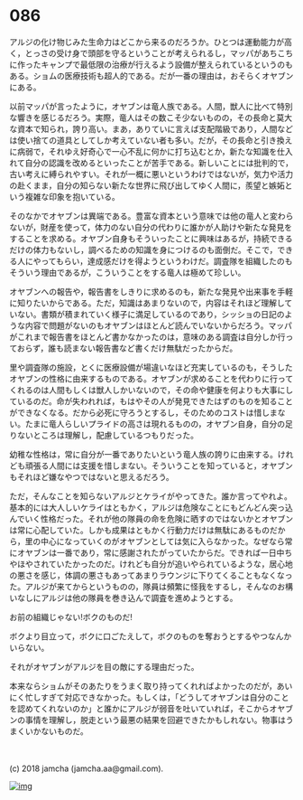 # 086

アルジの化け物じみた生命力はどこから来るのだろうか。ひとつは運動能力が高く，とっさの受け身で頭部を守るということが考えられるし，マッパがあちこちに作ったキャンプで最低限の治療が行えるよう設備が整えられているというのもある。ショムの医療技術も超人的である。だが一番の理由は，おそらくオヤブンにある。  

以前マッパが言ったように，オヤブンは竜人族である。人間，獣人に比べて特別な響きを感じるだろう。実際，竜人はその数こそ少ないものの，その長命と莫大な資本で知られ，誇り高い。まあ，ありていに言えば支配階級であり，人間などは使い捨ての道具としてしか考えていない者も多い。だが，その長命と引き換えに病弱で，それゆえ好奇心で一心不乱に何かに打ち込むとか，新たな知識を仕入れて自分の認識を改めるといったことが苦手である。新しいことには批判的で，古い考えに縛られやすい。それが一概に悪いというわけではないが，気力や活力の赴くまま，自分の知らない新たな世界に飛び出してゆく人間に，羨望と嫉妬という複雑な印象を抱いている。  

そのなかでオヤブンは異端である。豊富な資本という意味では他の竜人と変わらないが，財産を使って，体力のない自分の代わりに誰かが人助けや新たな発見をすることを求める。オヤブン自身もそういったことに興味はあるが，持続できるだけの体力もないし，調べるための知識を身につけるのも面倒だ。そこで，できる人にやってもらい，達成感だけを得ようというわけだ。調査隊を組織したのもそういう理由であるが，こういうことをする竜人は極めて珍しい。  

オヤブンへの報告や，報告書をしきりに求めるのも，新たな発見や出来事を手軽に知りたいからである。ただ，知識はあまりないので，内容はそれほど理解していない。書類が積まれていく様子に満足しているのであり，シッショの日記のような内容で問題がないのもオヤブンはほとんど読んでいないからだろう。マッパがこれまで報告書をほとんど書かなかったのは，意味のある調査は自分しか行っておらず，誰も読まない報告書など書くだけ無駄だったからだ。  

里や調査隊の施設，とくに医療設備が場違いなほど充実しているのも，そうしたオヤブンの性格に由来するものである。オヤブンが求めることを代わりに行ってくれるのは人間もしくは獣人しかいないので，その命や健康を何よりも大事にしているのだ。命が失われれば，もはやその人が発見できたはずのものを知ることができなくなる。だから必死に守ろうとするし，そのためのコストは惜しまない。たまに竜人らしいプライドの高さは現れるものの，オヤブン自身，自分の足りないところは理解し，配慮しているつもりだった。  

幼稚な性格は，常に自分が一番でありたいという竜人族の誇りに由来する。けれども頑張る人間には支援を惜しまない。そういうことを知っていると，オヤブンもそれほど嫌なやつではないと思えるだろう。  

ただ，そんなことを知らないアルジとケライがやってきた。誰か言ってやれよ。基本的には大人しいケライはともかく，アルジは危険なことにもどんどん突っ込んでいく性格だった。それが他の隊員の命を危険に晒すのではないかとオヤブンは常に心配していた。しかも成果はともかく行動力だけは無駄にあるものだから，里の中心になっていくのがオヤブンとしては気に入らなかった。なぜなら常にオヤブンは一番であり，常に感謝されたがっていたからだ。できれば一日中ちやほやされていたかったのだ。けれども自分が追いやられているような，居心地の悪さを感じ，体調の悪さもあってあまりラウンジに下りてくることもなくなった。アルジが来てからというものの，隊員は頻繁に怪我をするし，そんなのお構いなしにアルジは他の隊員を巻き込んで調査を進めようとする。  

お前の組織じゃない!ボクのものだ!  

ボクより目立って，ボクに口ごたえして，ボクのものを奪おうとするやつなんかいらない。  

それがオヤブンがアルジを目の敵にする理由だった。  

本来ならショムがそのあたりをうまく取り持ってくれればよかったのだが，あいにく忙しすぎて対応できなかった。もしくは，「どうしてオヤブンは自分のことを認めてくれないのか」と誰かにアルジが弱音を吐いていれば，そこからオヤブンの事情を理解し，脱走という最悪の結果を回避できたかもしれない。物事はうまくいかないものだ。  

<br>  
<br>  
(c) 2018 jamcha (jamcha.aa@gmail.com).  

[![img](http://i.creativecommons.org/l/by-nc-sa/4.0/88x31.png)](http://creativecommons.org/licenses/by-nc-sa/4.0/deed)
